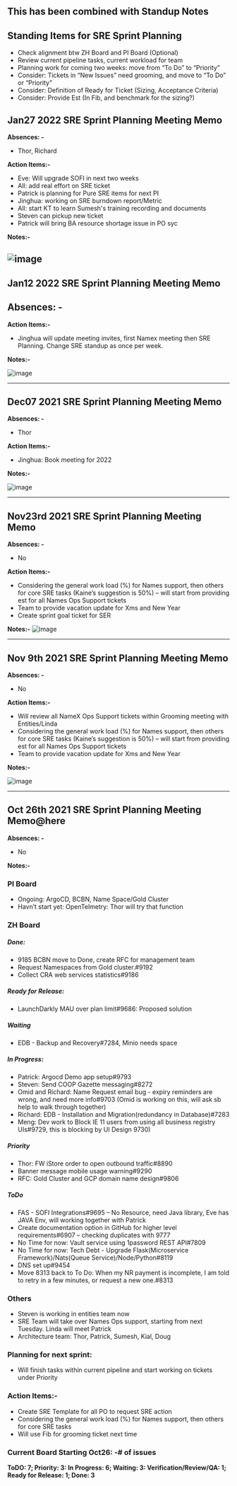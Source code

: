 ## This has been combined with Standup Notes
## Standing Items for SRE Sprint Planning
-	Check alignment btw ZH Board and PI Board (Optional)
-	Review current pipeline tasks, current workload for team
-	Planning work for coming two weeks: move from “To Do” to “Priority” 
-	Consider: Tickets in “New Issues” need grooming, and move to “To Do” or “Priority”
-	Consider:  Definition of Ready for Ticket (Sizing, Acceptance Criteria)
-	Consider:  Provide Est (In Fib, and benchmark for the sizing?) 
  
## Jan27  2022 SRE Sprint Planning Meeting Memo

**Absences: -** 
-	Thor, Richard

**Action Items:-**
- Eve: Will upgrade SOFI in next two weeks
- All: add real effort on SRE ticket
- Patrick is planning for Pure SRE items for next PI
- Jinghua: working on SRE burndown report/Metric
- All: start KT to learn Sumesh's training recording and documents
- Steven can pickup new ticket
- Patrick will bring BA resource shortage issue in PO syc

**Notes:-**

![image](https://user-images.githubusercontent.com/87034722/151440950-d31d5918-9450-47e9-bd12-74475f15ddfd.png)
---
  
## Jan12  2022 SRE Sprint Planning Meeting Memo

**Absences: -** 
-	

**Action Items:-**
- Jinghua will update meeting invites, first Namex meeting then SRE Planning. Change SRE standup as once per week.

**Notes:-**

![image](https://user-images.githubusercontent.com/87034722/149231230-daa6fe2b-0eb3-481e-9cc1-14a459fb3a89.png)

---

## Dec07  2021 SRE Sprint Planning Meeting Memo

**Absences: -** 
-	Thor

**Action Items:-**
- Jinghua: Book meeting for 2022

**Notes:-**

![image](https://user-images.githubusercontent.com/87034722/145141315-a8472d64-d64b-4089-ba73-37e867146509.png)


---

## Nov23rd  2021 SRE Sprint Planning Meeting Memo

**Absences: -** 
-	No

**Action Items:-**
-	Considering the general work load (%) for Names support, then others for core SRE tasks (Kaine’s suggestion is 50%) – will start from providing est for all Names Ops Support tickets
-	Team to provide vacation update for Xms and New Year
-	Create sprint goal ticket for SER

**Notes:-**
![image](https://user-images.githubusercontent.com/87034722/143175050-08352f1f-536e-44d0-a0f0-0972ae7103b9.png)

---

## Nov 9th  2021 SRE Sprint Planning Meeting Memo

**Absences: -** 
-	No

**Action Items:-**
-	Will review all NameX Ops Support tickets within Grooming meeting with Entities/Linda
-	Considering the general work load (%) for Names support, then others for core SRE tasks (Kaine’s suggestion is 50%) – will start from providing est for all Names Ops Support tickets
-	Team to provide vacation update for Xms and New Year

**Notes:-**

![image](https://user-images.githubusercontent.com/87034722/141160839-bfc912cc-bd42-4574-8f16-66461b5cafeb.png)



---

## **Oct 26th 2021 SRE Sprint Planning Meeting Memo**@here 

**Absences: -**
- No

**Notes:-**
### PI Board
- Ongoing: ArgoCD, BCBN, Name Space/Gold Cluster
- Havn’t start yet: OpenTelmetry: Thor will try that function
### ZH Board
##### Done: 
- 9185 BCBN move to Done, create RFC for management team
- Request Namespaces from Gold cluster.#9192
- Collect CRA web services statistics#9186

##### Ready for Release:  
 - LaunchDarkly MAU over plan limit#9686: Proposed solution 

##### Waiting	
 - EDB - Backup and Recovery#7284, Minio needs space

##### In Progress: 
- Patrick: Argocd Demo app setup#9793
- Steven: Send COOP Gazette messaging#8272
- Omid and Richard: Name Request email bug - expiry reminders are wrong, and need more info#9703 (Omid is working on this, will ask sb help to walk through together)
- Richard: EDB - Installation and Migration(redundancy in Database)#7283
- Meng: Dev work to Block IE 11 users from using all business registry UIs#9729, this is blocking by UI Design 9730)

##### Priority
- Thor: FW iStore order to open outbound traffic#8890
- Banner message mobile usage warning#9290
- RFC: Gold Cluster and GCP domain name design#9806
##### ToDo
- FAS - SOFI Integrations#9695 – No Resource, need Java library, Eve has JAVA Env, will working together with Patrick
- Create documentation option in GitHub for higher level requirements#6907 – checking duplicates with 9777
- No Time for now: Vault service using 1password REST API#7809
- No Time for now: Tech Debt - Upgrade Flask(Microservice Framework)/Nats(Queue Service)/Node/Python#8119
- DNS set up#9454
- Move 8313 back to To Do: When my NR payment is incomplete, I am told to retry in a few minutes, or request a new one.#8313
### Others 
- Steven is working in entities team now
- SRE Team will take over Names Ops support, starting from next Tuesday. Linda will meet Patrick
- Architecture team: Thor, Patrick, Sumesh, Kial, Doug

### **Planning for next sprint:**
- Will finish tasks within current pipeline and start working on tickets under Priority

### **Action Items:-**
- Create SRE Template for all PO to request SRE action
- Considering the general work load (%) for Names support, then others for core SRE tasks
- Will use Fib for grooming ticket next time

### **Current Board Starting Oct26: -**# of issues
**ToDO: 7; Priority: 3: In Progress: 6; Waiting: 3: Verification/Review/QA: 1; Ready for Release: 1; Done: 3**
